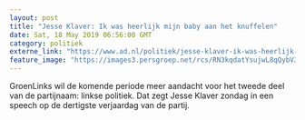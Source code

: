 ```yaml
---
layout: post
title: "Jesse Klaver: Ik was heerlijk mijn baby aan het knuffelen"
date: Sat, 18 May 2019 06:56:00 GMT
category: politiek
externe_link: "https://www.ad.nl/politiek/jesse-klaver-ik-was-heerlijk-mijn-baby-aan-het-knuffelen~a7c3d93f/"
feature_image: "https://images3.persgroep.net/rcs/RN3kqdatYsujwL8qQybV3yRlg4E/diocontent/147682192/_fitwidth/400/?appId=21791a8992982cd8da851550a453bd7f&quality=0.7"
---
```


GroenLinks wil de komende periode meer aandacht voor het tweede deel van de partijnaam: linkse politiek. Dat zegt Jesse Klaver zondag in een speech op de dertigste verjaardag van de partij.
